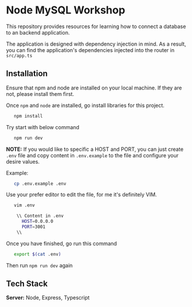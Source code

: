 
# Node MySQL Workshop

This repository provides resources for learning how to connect a database to an backend application.

The application is designed with dependency injection in mind. As a result, you can find the application's dependencies injected into the router in `src/app.ts`


## Installation

Ensure that npm and node are installed on your local machine. If they are not, please install them first.


Once `npm` and `node` are installed, go install libraries for this project.

```bash
   npm install
```

Try start with below command

```bash
   npm run dev
```

**NOTE:** If you would like to specific a HOST and PORT, you can just create `.env` file and copy content in `.env.example` to the file and configure your desire values.

Example:

```bash
   cp .env.example .env
```

Use your prefer editor to edit the file, for me it's definitely VIM.

```bash
   vim .env

    \\ Content in .env 
      HOST=0.0.0.0
      PORT=3001
    \\
```

Once you have finished, go run this command
```bash
   export $(cat .env)
```

Then run `npm run dev` again


## Tech Stack

**Server:** Node, Express, Typescript


